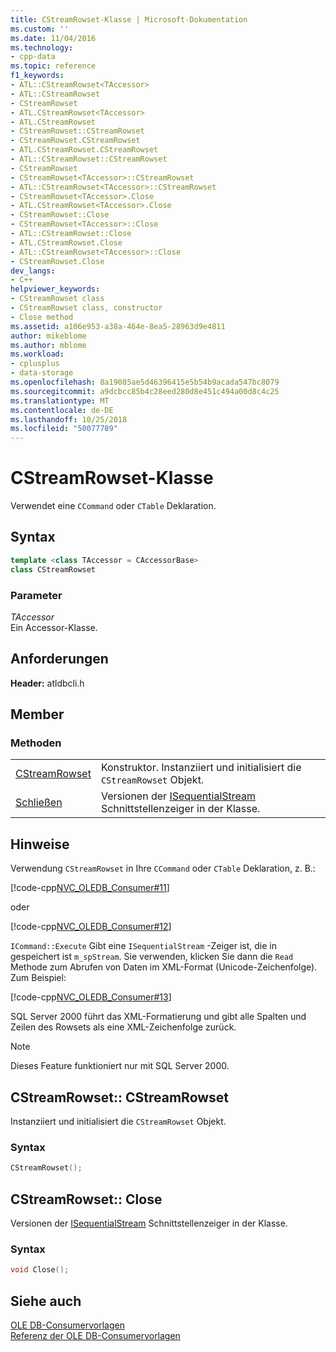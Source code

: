 ```yaml
---
title: CStreamRowset-Klasse | Microsoft-Dokumentation
ms.custom: ''
ms.date: 11/04/2016
ms.technology:
- cpp-data
ms.topic: reference
f1_keywords:
- ATL::CStreamRowset<TAccessor>
- ATL::CStreamRowset
- CStreamRowset
- ATL.CStreamRowset<TAccessor>
- ATL.CStreamRowset
- CStreamRowset::CStreamRowset
- CStreamRowset.CStreamRowset
- ATL.CStreamRowset.CStreamRowset
- ATL::CStreamRowset::CStreamRowset
- CStreamRowset
- CStreamRowset<TAccessor>::CStreamRowset
- ATL::CStreamRowset<TAccessor>::CStreamRowset
- CStreamRowset<TAccessor>.Close
- ATL.CStreamRowset<TAccessor>.Close
- CStreamRowset::Close
- CStreamRowset<TAccessor>::Close
- ATL::CStreamRowset::Close
- ATL.CStreamRowset.Close
- ATL::CStreamRowset<TAccessor>::Close
- CStreamRowset.Close
dev_langs:
- C++
helpviewer_keywords:
- CStreamRowset class
- CStreamRowset class, constructor
- Close method
ms.assetid: a106e953-a38a-464e-8ea5-28963d9e4811
author: mikeblome
ms.author: mblome
ms.workload:
- cplusplus
- data-storage
ms.openlocfilehash: 8a19085ae5d46396415e5b54b9acada547bc8079
ms.sourcegitcommit: a9dcbcc85b4c28eed280d8e451c494a00d8c4c25
ms.translationtype: MT
ms.contentlocale: de-DE
ms.lasthandoff: 10/25/2018
ms.locfileid: "50077789"
---
```

# <a name="cstreamrowset-class"></a>CStreamRowset-Klasse

Verwendet eine `CCommand` oder `CTable` Deklaration.

## <a name="syntax"></a>Syntax

```cpp
template <class TAccessor = CAccessorBase>
class CStreamRowset
```

### <a name="parameters"></a>Parameter

*TAccessor*<br/>
Ein Accessor-Klasse.

## <a name="requirements"></a>Anforderungen

**Header:** atldbcli.h

## <a name="members"></a>Member

### <a name="methods"></a>Methoden

|||
|-|-|
|[CStreamRowset](#cstreamrowset)|Konstruktor. Instanziiert und initialisiert die `CStreamRowset` Objekt.|
|[Schließen](#close)|Versionen der [ISequentialStream](/previous-versions/windows/desktop/ms718035) Schnittstellenzeiger in der Klasse.|

## <a name="remarks"></a>Hinweise

Verwendung `CStreamRowset` in Ihre `CCommand` oder `CTable` Deklaration, z. B.:

[!code-cpp[NVC_OLEDB_Consumer#11](../../data/oledb/codesnippet/cpp/cstreamrowset-class_1.cpp)]

oder

[!code-cpp[NVC_OLEDB_Consumer#12](../../data/oledb/codesnippet/cpp/cstreamrowset-class_2.cpp)]

`ICommand::Execute` Gibt eine `ISequentialStream` -Zeiger ist, die in gespeichert ist `m_spStream`. Sie verwenden, klicken Sie dann die `Read` Methode zum Abrufen von Daten im XML-Format (Unicode-Zeichenfolge). Zum Beispiel:

[!code-cpp[NVC_OLEDB_Consumer#13](../../data/oledb/codesnippet/cpp/cstreamrowset-class_3.cpp)]

SQL Server 2000 führt das XML-Formatierung und gibt alle Spalten und Zeilen des Rowsets als eine XML-Zeichenfolge zurück.

> [!NOTE]
>  Dieses Feature funktioniert nur mit SQL Server 2000.

## <a name="cstreamrowset"></a> CStreamRowset:: CStreamRowset

Instanziiert und initialisiert die `CStreamRowset` Objekt.

### <a name="syntax"></a>Syntax

```cpp
CStreamRowset();
```

## <a name="close"></a> CStreamRowset:: Close

Versionen der [ISequentialStream](/previous-versions/windows/desktop/ms718035) Schnittstellenzeiger in der Klasse.

### <a name="syntax"></a>Syntax

```cpp
void Close();
```

## <a name="see-also"></a>Siehe auch

[OLE DB-Consumervorlagen](../../data/oledb/ole-db-consumer-templates-cpp.md)<br/>
[Referenz der OLE DB-Consumervorlagen](../../data/oledb/ole-db-consumer-templates-reference.md)